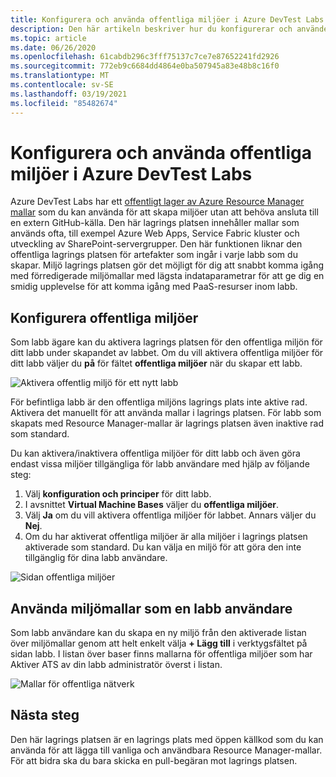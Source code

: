 ```yaml
---
title: Konfigurera och använda offentliga miljöer i Azure DevTest Labs | Microsoft Docs
description: Den här artikeln beskriver hur du konfigurerar och använder offentliga miljöer (Azure Resource Manager mallar i en git-lagrings platsen) i Azure DevTest Labs.
ms.topic: article
ms.date: 06/26/2020
ms.openlocfilehash: 61cabdb296c3fff75137c7ce7e87652241fd2926
ms.sourcegitcommit: 772eb9c6684dd4864e0ba507945a83e48b8c16f0
ms.translationtype: MT
ms.contentlocale: sv-SE
ms.lasthandoff: 03/19/2021
ms.locfileid: "85482674"
---
```

# <a name="configure-and-use-public-environments-in-azure-devtest-labs"></a>Konfigurera och använda offentliga miljöer i Azure DevTest Labs
Azure DevTest Labs har ett [offentligt lager av Azure Resource Manager mallar](https://github.com/Azure/azure-devtestlab/tree/master/Environments) som du kan använda för att skapa miljöer utan att behöva ansluta till en extern GitHub-källa. Den här lagrings platsen innehåller mallar som används ofta, till exempel Azure Web Apps, Service Fabric kluster och utveckling av SharePoint-servergrupper. Den här funktionen liknar den offentliga lagrings platsen för artefakter som ingår i varje labb som du skapar. Miljö lagrings platsen gör det möjligt för dig att snabbt komma igång med förredigerade miljömallar med lägsta indataparametrar för att ge dig en smidig upplevelse för att komma igång med PaaS-resurser inom labb. 

## <a name="configuring-public-environments"></a>Konfigurera offentliga miljöer
Som labb ägare kan du aktivera lagrings platsen för den offentliga miljön för ditt labb under skapandet av labbet. Om du vill aktivera offentliga miljöer för ditt labb väljer du **på** för fältet **offentliga miljöer** när du skapar ett labb. 

![Aktivera offentlig miljö för ett nytt labb](media/devtest-lab-configure-use-public-environments/enable-public-environment-new-lab.png)


För befintliga labb är den offentliga miljöns lagrings plats inte aktive rad. Aktivera det manuellt för att använda mallar i lagrings platsen. För labb som skapats med Resource Manager-mallar är lagrings platsen även inaktive rad som standard.

Du kan aktivera/inaktivera offentliga miljöer för ditt labb och även göra endast vissa miljöer tillgängliga för labb användare med hjälp av följande steg: 

1. Välj **konfiguration och principer** för ditt labb. 
2. I avsnittet **Virtual Machine Bases** väljer du **offentliga miljöer**.
3. Välj **Ja** om du vill aktivera offentliga miljöer för labbet. Annars väljer du **Nej**. 
4. Om du har aktiverat offentliga miljöer är alla miljöer i lagrings platsen aktiverade som standard. Du kan välja en miljö för att göra den inte tillgänglig för dina labb användare. 

![Sidan offentliga miljöer](media/devtest-lab-configure-use-public-environments/public-environments-page.png)

## <a name="use-environment-templates-as-a-lab-user"></a>Använda miljömallar som en labb användare
Som labb användare kan du skapa en ny miljö från den aktiverade listan över miljömallar genom att helt enkelt välja **+ Lägg till** i verktygsfältet på sidan labb. I listan över baser finns mallarna för offentliga miljöer som har Aktiver ATS av din labb administratör överst i listan.

![Mallar för offentliga nätverk](media/devtest-lab-configure-use-public-environments/public-environment-templates.png)

## <a name="next-steps"></a>Nästa steg
Den här lagrings platsen är en lagrings plats med öppen källkod som du kan använda för att lägga till vanliga och användbara Resource Manager-mallar. För att bidra ska du bara skicka en pull-begäran mot lagrings platsen.  
